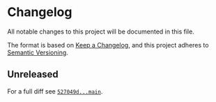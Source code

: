 # Changelog

All notable changes to this project will be documented in this file.

The format is based on [Keep a Changelog](https://keepachangelog.com/en/1.0.0/), and this project adheres to [Semantic Versioning](https://semver.org/spec/v2.0.0.html).

## Unreleased

For a full diff see [`527049d...main`][527049d...main].

[527049d...main]: https://github.com/ergebnis/php-package-template/compare/527049d...main
